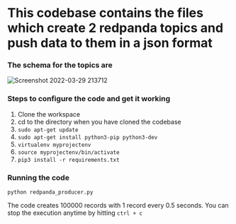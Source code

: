 # This codebase contains the files which create 2 redpanda topics and push data to them in a json format
### The schema for the topics are

![Screenshot 2022-03-29 213712](https://user-images.githubusercontent.com/102608342/160656364-0be1c2a6-79af-43a0-8093-64d5f4a0c240.png)

### Steps to configure the code and get it working
1) Clone the workspace
2) cd to the directory when you have cloned the codebase
3) ```sudo apt-get update```
4) ```sudo apt-get install python3-pip python3-dev```
5) ```virtualenv myprojectenv```
6) ```source myprojectenv/bin/activate```
7) ```pip3 install -r requirements.txt```

### Running the code
```python redpanda_producer.py```

The code creates 100000 records with 1 record every 0.5 seconds. You can stop the execution anytime by hitting ```ctrl + c```
